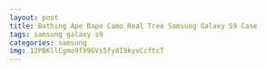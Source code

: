 ```yaml
---
layout: post
title: Bathing Ape Bape Camo Real Tree Samsung Galaxy S9 Case
tags: samsung galaxy s9
categories: samsung
img: 12PBKllCgmo9fX9GVs5fy8I9kyvCcftcT
---
```

